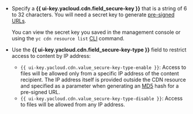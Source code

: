 * Specify a **{{ ui-key.yacloud.cdn.field_secure-key }}** that is a string of 6 to 32 characters. You will need a secret key to generate [pre-signed URLs](../../cdn/concepts/secure-tokens.md#protected-link).

    You can view the secret key you saved in the management console or using the `yc cdn resource list` [CLI](../../cli/) command.
* Use the **{{ ui-key.yacloud.cdn.field_secure-key-type }}** field to restrict access to content by IP address:

   * `{{ ui-key.yacloud.cdn.value_secure-key-type-enable }}`: Access to files will be allowed only from a specific IP address of the content recipient. The IP address itself is provided outside the CDN resource and specified as a parameter when generating an [MD5](https://en.wikipedia.org/wiki/MD5) hash for a pre-signed URL.
   * `{{ ui-key.yacloud.cdn.value_secure-key-type-disable }}`: Access to files will be allowed from any IP address.